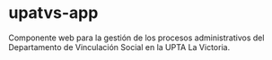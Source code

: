 # upatvs-app
Componente web para la gestión de los procesos administrativos del Departamento de Vinculación Social en la UPTA La Victoria.
